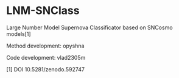# LNM-SNClass
Large Number Model Supernova Classificator based on SNCosmo models[1]

Method development: opyshna

Code development: vlad2305m

[1] DOI 10.5281/zenodo.592747
